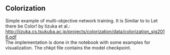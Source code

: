 ## Colorization
Simple example of multi-objective network training. 
It is Similar to to Let there be Color! by Iizuka et al.: http://iizuka.cs.tsukuba.ac.jp/projects/colorization/data/colorization_sig2016.pdf \
The implementation is done in the notebook with some examples for visualization. The chkpt file contains the model checkpoint.